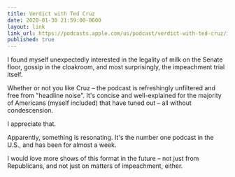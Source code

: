 ```yaml
---
title: Verdict with Ted Cruz
date: 2020-01-30 21:59:00-0600
layout: link
link_url: https://podcasts.apple.com/us/podcast/verdict-with-ted-cruz/id1495601614
published: true
---
```


I found myself unexpectedly interested in the legality of milk on the Senate floor, gossip in the cloakroom, and most surprisingly, the impeachment trial itself.

Whether or not you like Cruz – the podcast is refreshingly unfiltered and free from "headline noise". It's concise and well-explained for the majority of Americans (myself included) that have tuned out – all without condescension. 

I appreciate that.

Apparently, something is resonating. It's the number one podcast in the U.S., and has been for almost a week.

I would love more shows of this format in the future – not just from Republicans, and not just on matters of impeachment, either.
